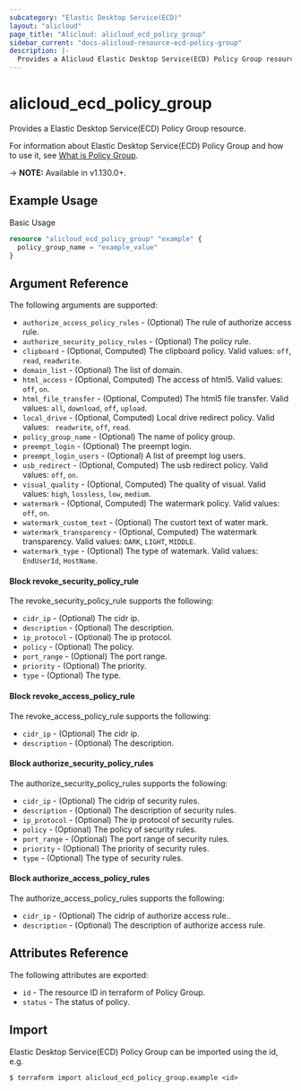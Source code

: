 ```yaml
---
subcategory: "Elastic Desktop Service(ECD)"
layout: "alicloud"
page_title: "Alicloud: alicloud_ecd_policy_group"
sidebar_current: "docs-alicloud-resource-ecd-policy-group"
description: |-
  Provides a Alicloud Elastic Desktop Service(ECD) Policy Group resource.
---
```


# alicloud\_ecd\_policy\_group

Provides a Elastic Desktop Service(ECD) Policy Group resource.

For information about Elastic Desktop Service(ECD) Policy Group and how to use it, see [What is Policy Group](https://help.aliyun.com/).

-> **NOTE:** Available in v1.130.0+.

## Example Usage

Basic Usage

```terraform
resource "alicloud_ecd_policy_group" "example" {
  policy_group_name = "example_value"
}

```

## Argument Reference

The following arguments are supported:

* `authorize_access_policy_rules` - (Optional) The rule of authorize access rule.
* `authorize_security_policy_rules` - (Optional) The policy rule.
* `clipboard` - (Optional, Computed) The clipboard policy. Valid values: `off`, `read`, `readwrite`.
* `domain_list` - (Optional) The list of domain.
* `html_access` - (Optional, Computed) The access of html5. Valid values: `off`, `on`.
* `html_file_transfer` - (Optional, Computed) The html5 file transfer. Valid values: `all`, `download`, `off`, `upload`.
* `local_drive` - (Optional, Computed) Local drive redirect policy. Valid values: ` readwrite`, `off`, `read`.
* `policy_group_name` - (Optional) The name of policy group.
* `preempt_login` - (Optional) The preempt login.
* `preempt_login_users` - (Optional) A list of preempt log users.
* `usb_redirect` - (Optional, Computed) The usb redirect policy. Valid values: `off`, `on`.
* `visual_quality` - (Optional, Computed) The quality of visual. Valid values: `high`, `lossless`, `low`, `medium`.
* `watermark` - (Optional, Computed) The watermark policy. Valid values: `off`, `on`.
* `watermark_custom_text` - (Optional) The custort text of water mark.
* `watermark_transparency` - (Optional, Computed) The watermark transparency. Valid values: `DARK`, `LIGHT`, `MIDDLE`.
* `watermark_type` - (Optional) The type of watemark. Valid values: `EndUserId`, `HostName`.

#### Block revoke_security_policy_rule

The revoke_security_policy_rule supports the following: 

* `cidr_ip` - (Optional) The cidr ip.
* `description` - (Optional) The description.
* `ip_protocol` - (Optional) The ip protocol.
* `policy` - (Optional) The policy.
* `port_range` - (Optional) The port range.
* `priority` - (Optional) The priority.
* `type` - (Optional) The type.

#### Block revoke_access_policy_rule

The revoke_access_policy_rule supports the following: 

* `cidr_ip` - (Optional) The cidr ip.
* `description` - (Optional) The description.

#### Block authorize_security_policy_rules

The authorize_security_policy_rules supports the following: 

* `cidr_ip` - (Optional) The cidrip of security rules.
* `description` - (Optional) The description of security rules.
* `ip_protocol` - (Optional) The ip protocol of security rules.
* `policy` - (Optional) The policy of security rules.
* `port_range` - (Optional) The port range of security rules.
* `priority` - (Optional) The priority of security rules.
* `type` - (Optional) The type of security rules.

#### Block authorize_access_policy_rules

The authorize_access_policy_rules supports the following: 

* `cidr_ip` - (Optional) The cidrip of authorize access rule..
* `description` - (Optional) The description of authorize access rule.

## Attributes Reference

The following attributes are exported:

* `id` - The resource ID in terraform of Policy Group.
* `status` - The status of policy.

## Import

Elastic Desktop Service(ECD) Policy Group can be imported using the id, e.g.

```
$ terraform import alicloud_ecd_policy_group.example <id>
```